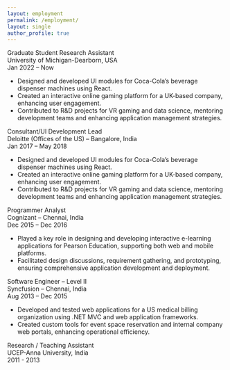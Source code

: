 ```yaml
---
layout: employment
permalink: /employment/
layout: single
author_profile: true
---
```

<div class="experience">
  <div class="exp-item">
    <div class="role">Graduate Student Research Assistant</div>
    <div class="company">University of Michigan-Dearborn, USA</div>
    <div class="duration">Jan 2022 – Now</div>
    <div class="responsibilities">
        <ul>
            <li>Designed and developed UI modules for Coca-Cola’s beverage dispenser machines using React.</li>
            <li>Created an interactive online gaming platform for a UK-based company, enhancing user engagement.</li>
            <li>Contributed to R&D projects for VR gaming and data science, mentoring development teams and enhancing application management strategies.</li>
        </ul>
    </div>
  </div>
  <div class="exp-item">
    <div class="role">Consultant/UI Development Lead</div>
    <div class="company">Deloitte (Offices of the US) – Bangalore, India</div>
    <div class="duration">Jan 2017 – May 2018</div>
    <div class="responsibilities">
        <ul>
            <li>Designed and developed UI modules for Coca-Cola’s beverage dispenser machines using React.</li>
            <li>Created an interactive online gaming platform for a UK-based company, enhancing user engagement.</li>
            <li>Contributed to R&D projects for VR gaming and data science, mentoring development teams and enhancing application management strategies.</li>
        </ul>
    </div>
  </div>
  <div class="exp-item">
    <div class="role">Programmer Analyst</div>
    <div class="company">Cognizant – Chennai, India</div>
    <div class="duration">Dec 2015 – Dec 2016</div>
    <div class="responsibilities">
        <ul>
            <li>Played a key role in designing and developing interactive e-learning applications for Pearson Education, supporting both web and mobile platforms.</li>
            <li>Facilitated design discussions, requirement gathering, and prototyping, ensuring comprehensive application development and deployment.</li>
        </ul>
    </div>
  </div>
  <div class="exp-item">
    <div class="role">Software Engineer – Level II</div>
    <div class="company">Syncfusion – Chennai, India</div>
    <div class="duration">Aug 2013 – Dec 2015</div>
    <div class="responsibilities">
        <ul>
            <li>Developed and tested web applications for a US medical billing organization using .NET MVC and web application frameworks.</li>
            <li>Created custom tools for event space reservation and internal company web portals, enhancing operational efficiency.</li>
        </ul>
    </div>
  </div>
  <div class="exp-item">
    <div class="role">Research / Teaching Assistant</div>
    <div class="company">UCEP-Anna University, India</div>
    <div class="duration">2011 - 2013</div>
  </div>
</div>